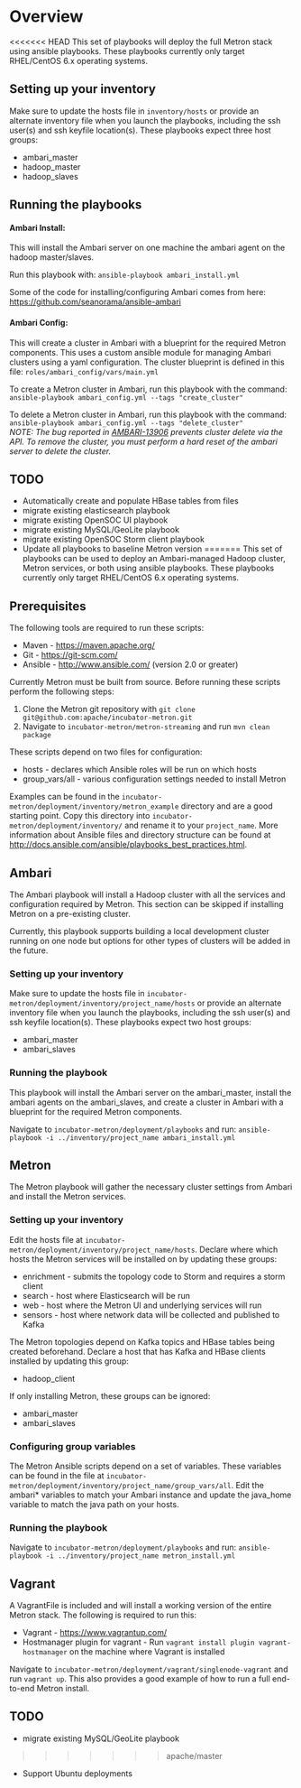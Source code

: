 # Overview
<<<<<<< HEAD
This set of playbooks will deploy the full Metron stack using ansible 
playbooks. These playbooks currently only target RHEL/CentOS 6.x operating
systems. 

## Setting up your inventory
Make sure to update the hosts file in `inventory/hosts` or provide an 
alternate inventory file when you launch the playbooks, including the 
ssh user(s) and ssh keyfile location(s). These playbooks expect three 
host groups:

- ambari_master
- hadoop_master
- hadoop_slaves

## Running the playbooks
#### Ambari Install:
This will install the Ambari server on one machine the ambari agent on 
the hadoop master/slaves.

Run this playbook with: `ansible-playbook ambari_install.yml`

Some of the code for installing/configuring Ambari comes from here: 
https://github.com/seanorama/ansible-ambari

#### Ambari Config:
This will create a cluster in Ambari with a blueprint for the required 
Metron components. This uses a custom ansible module for managing Ambari 
clusters using a yaml configuration. The cluster blueprint is defined in 
this file: `roles/ambari_config/vars/main.yml`

To create a Metron cluster in Ambari, run this playbook with the command: 
`ansible-playbook ambari_config.yml --tags "create_cluster"`

To delete a Metron cluster in Ambari, run this playbook with the command: 
`ansible-playbook ambari_config.yml --tags "delete_cluster"`  
*NOTE: The bug reported in [AMBARI-13906](https://issues.apache.org/jira/browse/AMBARI-13906) 
prevents cluster delete via the API. To remove the cluster, you must perform
a hard reset of the ambari server to delete the cluster.*

## TODO
- Automatically create and populate HBase tables from files
- migrate existing elasticsearch playbook
- migrate existing OpenSOC UI playbook
- migrate existing MySQL/GeoLite playbook
- migrate existing OpenSOC Storm client playbook
- Update all playbooks to baseline Metron version
=======
This set of playbooks can be used to deploy an Ambari-managed Hadoop cluster, Metron services, or both using ansible
playbooks. These playbooks currently only target RHEL/CentOS 6.x operating
systems. 

## Prerequisites
The following tools are required to run these scripts:

- Maven - https://maven.apache.org/
- Git - https://git-scm.com/
- Ansible - http://www.ansible.com/ (version 2.0 or greater)

Currently Metron must be built from source.  Before running these scripts perform the following steps:

1. Clone the Metron git repository with `git clone git@github.com:apache/incubator-metron.git`
2. Navigate to `incubator-metron/metron-streaming` and run `mvn clean package`

These scripts depend on two files for configuration:
  
- hosts - declares which Ansible roles will be run on which hosts
- group_vars/all - various configuration settings needed to install Metron

Examples can be found in the
`incubator-metron/deployment/inventory/metron_example` directory and are a good starting point.  Copy this directory 
into `incubator-metron/deployment/inventory/` and rename it to your `project_name`.  More information about Ansible files and directory 
structure can be found at http://docs.ansible.com/ansible/playbooks_best_practices.html.

## Ambari
The Ambari playbook will install a Hadoop cluster with all the services and configuration required by Metron.  This
section can be skipped if installing Metron on a pre-existing cluster.  

Currently, this playbook supports building a local development cluster running on one node but options for other types
 of clusters will be added in the future.

### Setting up your inventory
Make sure to update the hosts file in `incubator-metron/deployment/inventory/project_name/hosts` or provide an 
alternate inventory file when you launch the playbooks, including the 
ssh user(s) and ssh keyfile location(s). These playbooks expect two 
host groups:

- ambari_master
- ambari_slaves

### Running the playbook
This playbook will install the Ambari server on the ambari_master, install the ambari agents on 
the ambari_slaves, and create a cluster in Ambari with a blueprint for the required 
Metron components.

Navigate to `incubator-metron/deployment/playbooks` and run: 
`ansible-playbook -i ../inventory/project_name ambari_install.yml`

## Metron
The Metron playbook will gather the necessary cluster settings from Ambari and install the Metron services.

### Setting up your inventory
Edit the hosts file at `incubator-metron/deployment/inventory/project_name/hosts`.  Declare where which hosts the 
Metron services will be installed on by updating these groups:

- enrichment - submits the topology code to Storm and requires a storm client
- search - host where Elasticsearch will be run
- web - host where the Metron UI and underlying services will run
- sensors - host where network data will be collected and published to Kafka

The Metron topologies depend on Kafka topics and HBase tables being created beforehand.  Declare a host that has Kafka
 and HBase clients installed by updating this group:

- hadoop_client

If only installing Metron, these groups can be ignored:

- ambari_master
- ambari_slaves

### Configuring group variables
The Metron Ansible scripts depend on a set of variables.  These variables can be found in the file at 
`incubator-metron/deployment/inventory/project_name/group_vars/all`.  Edit the ambari* variables to match your Ambari
instance and update the java_home variable to match the java path on your hosts.

### Running the playbook
Navigate to `incubator-metron/deployment/playbooks` and run: 
`ansible-playbook -i ../inventory/project_name metron_install.yml`

## Vagrant
A VagrantFile is included and will install a working version of the entire Metron stack.  The following is required to
run this:

- Vagrant - https://www.vagrantup.com/
- Hostmanager plugin for vagrant - Run `vagrant install plugin vagrant-hostmanager` on the machine where Vagrant is
installed

Navigate to `incubator-metron/deployment/vagrant/singlenode-vagrant` and run `vagrant up`.  This also provides a good
example of how to run a full end-to-end Metron install.


## TODO
- migrate existing MySQL/GeoLite playbook
>>>>>>> apache/master
- Support Ubuntu deployments
